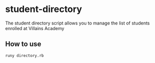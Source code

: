 # student-directory #

The student directory script allows you to manage the list of students enrolled at Villains Academy

## How to use ##

```shell
runy directory.rb
```
